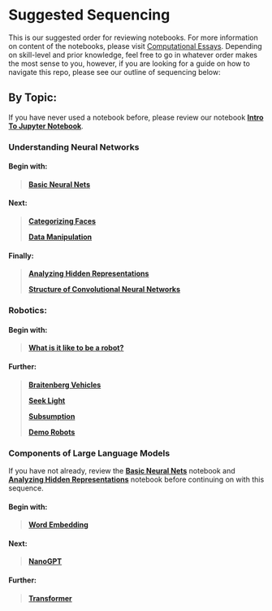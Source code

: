 # Suggested Sequencing

This is our suggested order for reviewing notebooks. For more information on content of the notebooks, please visit [Computational Essays](https://github.com/ArtificialIntelligenceToolkit/aitk/blob/master/ComputationalEssays.md).
Depending on skill-level and prior knowledge, feel free to go in whatever order makes the most sense to you, however, if you are looking for 
a guide on how to navigate this repo, please see our outline of sequencing below:

## By Topic:
If you have never used a notebook before, please review our notebook **[Intro To Jupyter Notebook](https://github.com/ArtificialIntelligenceToolkit/aitk/blob/master/notebooks/IntroToJupyterNotebook.ipynb)**.

### Understanding Neural Networks 
#### Begin with:
>**[Basic Neural Nets](https://github.com/ArtificialIntelligenceToolkit/aitk/blob/master/notebooks/NeuralNetworks/BasicNeuralNets.ipynb)**

#### Next:
>**[Categorizing Faces](https://github.com/ArtificialIntelligenceToolkit/aitk/blob/master/notebooks/NeuralNetworks/CategorizingFaces.ipynb)**
>
>**[Data Manipulation](https://github.com/ArtificialIntelligenceToolkit/aitk/blob/master/notebooks/NeuralNetworks/DataManipulation.ipynb)**

#### Finally:
>**[Analyzing Hidden Representations](https://github.com/ArtificialIntelligenceToolkit/aitk/master/notebooks/NeuralNetworks/AnalyzingHiddenRepresentations.ipynb)**
>
>**[Structure of Convolutional Neural Networks](https://github.com/ArtificialIntelligenceToolkit/aitk/blob/master/notebooks/NeuralNetworks/StructureOfConvolutionalNeuralNetworks.ipynb)**


### Robotics:
#### Begin with:
>**[What is it like to be a robot?](https://github.com/ArtificialIntelligenceToolkit/aitk/blob/master/notebooks/Robotics/WhatIsItLikeToBeARobot.ipynb)**
#### Further:
>**[Braitenberg Vehicles](https://github.com/ArtificialIntelligenceToolkit/aitk/blob/master/notebooks/Robotics/BraitenbergVehicles.ipynb)**
>
>**[Seek Light](https://github.com/ArtificialIntelligenceToolkit/aitk/blob/master/notebooks/Robotics/SeekLight.ipynb)**
>
>**[Subsumption](https://github.com/ArtificialIntelligenceToolkit/aitk/blob/master/notebooks/Robotics/Subsumption.ipynb)**
>
>**[Demo Robots](https://github.com/ArtificialIntelligenceToolkit/aitk/blob/master/notebooks/Robotics/DemoRobots.ipynb)**


### Components of Large Language Models
If you have not already, review the **[Basic Neural Nets](https://github.com/ArtificialIntelligenceToolkit/aitk/blob/master/notebooks/NeuralNetworks/BasicNeuralNets.ipynb)** notebook 
and **[Analyzing Hidden Representations](https://github.com/ArtificialIntelligenceToolkit/aitk/blob/master/notebooks/NeuralNetworks/AnalyzingHiddenRepresentations.ipynb)** notebook before continuing on with this sequence.

#### Begin with:
>**[Word Embedding](https://github.com/ArtificialIntelligenceToolkit/aitk/blob/master/notebooks/GenerativeAI/WordEmbedding.ipynb)**

#### Next:
>**[NanoGPT](https://github.com/ArtificialIntelligenceToolkit/aitk/blob/master/notebooks/GenerativeAI/NanoGPT.ipynb)**

#### Further:
>**[Transformer](https://github.com/ArtificialIntelligenceToolkit/aitk/blob/master/notebooks/GenerativeAI/Transformer.ipynb)**
